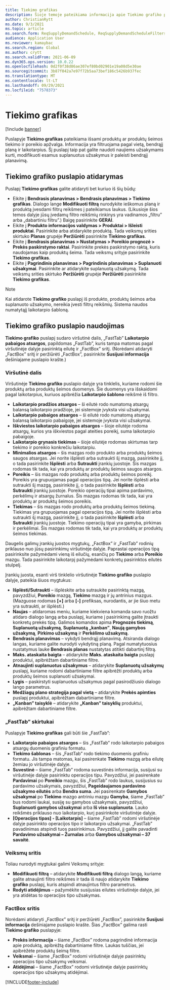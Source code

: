 ```yaml
---
title: Tiekimo grafikas
description: Šioje temoje pateikiama informacija apie Tiekimo grafiko puslapį ir jo galimybes.
author: ChristianRytt
ms.date: 9/3/2021
ms.topic: article
ms.search.form: ReqSupplyDemandSchedule, ReqSupplyDemandScheduleFilters, ReqSupplyDemandItemDetails, ReqTransFuturesActionsPart, ReqSupplyDemandOverviewLegendPart
audience: Application User
ms.reviewer: kamaybac
ms.search.region: Global
ms.author: crytt
ms.search.validFrom: 2021-06-09
ms.dyn365.ops.version: 10.0.22
ms.openlocfilehash: 0d2f0f38d86ae307ef80bd02901e19a08d5e30ae
ms.sourcegitcommit: 3b87f042a7e97f72b5aa73bef186c5426b937fec
ms.translationtype: MT
ms.contentlocale: lt-LT
ms.lasthandoff: 09/29/2021
ms.locfileid: "7578373"
---
```

# <a name="supply-schedule"></a>Tiekimo grafikas

[!include [banner](../includes/banner.md)]

Puslapyje **Tiekimo grafikas** pateikiama išsami produktų ar produktų šeimos tiekimo ir poreikio apžvalga. Informacija yra filtruojama pagal vietą, bendrąjį planą ir laikotarpius. Šį puslapį taip pat galite naudoti naujiems užsakymams kurti, modifikuoti esamus suplanuotus užsakymus ir paleisti bendrąjį planavimą.

## <a name="open-the-supply-schedule-page"></a>Tiekimo grafiko puslapio atidarymas

Puslapį **Tiekimo grafikas** galite atidaryti bet kuriuo iš šių būdų:

- Eikite į **Bendrasis planavimas \> Bendrasis planavimas \> Tiekimo grafikas**. Dialogo lange **Modifikuoti filtrą** nurodykite ieškomus planą ir produktą įvesdami filtrų reikšmes į pateikiamus laukus. (Likusioje šios temos dalyje jūsų įvedamų filtro reikšmių rinkinys yra vadinamos „filtru” arba „dabartiniu filtru”.) Baigę pasirinkite **GERAI**.
- Eikite į **Produkto informacijos valdymas \> Produktai \> Išleisti produktai**. Pasirinkite arba atidarykite produktą. Tada veiksmų srities skirtuko **Planas** grupėje **Peržiūrėti** pasirinkite **Tiekimo grafikas**.
- Eikite į **Bendrasis planavimas \> Nustatymas \> Poreikio prognozė \> Prekės paskirstymo raktai**. Pasirinkite prekės paskirstymo raktą, kuris naudojamas kaip produktų šeima. Tada veiksmų srityje pasirinkite **Tiekimo grafikas**.
- Eikite į **Pagrindinis planavimas \> Pagrindinis planavimas \> Suplanuoti užsakymai**. Pasirinkite ar atidarykite suplanuotą užsakymą. Tada veiksmų srities skirtuko **Peržiūrėti** grupėje **Peržiūrėti** pasirinkite **Tiekimo grafikas**.

> [!NOTE]
> Kai atidarote **Tiekimo grafiko** puslapį iš produkto, produktų šeimos arba suplanuoto užsakymo, nereikia įvesti filtrų reikšmių. Sistema naudos numatytąjį laikotarpio šabloną.

## <a name="use-the-supply-schedule-page"></a>Tiekimo grafiko puslapio naudojimas

**Tiekimo grafiko** puslapį sudaro viršutinė dalis, „FastTab” **Laikotarpio pabaigos atsargos**, papildomas „FastTab”, kuris tampa matomas pagal viršutinėje dalyje pasirinktą eilutę ir „FactBox” sritį. (Norėdami atidaryti „FactBox” sritį ir peržiūrėti „FactBox”, pasirinkite **Susijusi informacija** dešiniajame puslapio krašte.)

### <a name="upper-section"></a>Viršutinė dalis

Viršutinėje **Tiekimo grafiko** puslapio dalyje yra tinklelis, kuriame rodomi šie produktų arba produktų šeimos duomenys. Šie duomenys yra išskaidomi pagal laikotarpius, kuriuos apibrėžia **Laikotarpio šablono** reikšmė iš filtro.

- **Laikotarpio pradžios atsargos** – ši eilutė rodo numatomą atsargų balansą laikotarpio pradžioje, jei sistemoje įvyksta visi užsakymai.
- **Laikotarpio pabaigos atsargos** – ši eilutė rodo numatomą atsargų balansą laikotarpio pabaigoje, jei sistemoje įvyksta visi užsakymai.
- **Iškviestos laikotarpio pabaigos atsargos** – šioje eilutėje rodoma atsargų, kurios yra iškviestos pagal ateities poreikį, suma laikotarpio pabaigoje.
- **Laikotarpio grynasis tiekimas** – šioje eilutėje rodomas skirtumas tarp tiekimo ir poreikio konkrečiu laikotarpiu.
- **Minimalios atsargos** – šis mazgas rodo produkto arba produktų šeimos saugos atsargas. Jei norite išplėsti arba sutraukti šį mazgą, pasirinkite jį, o tada pasirinkite **Išplėsti** arba **Sutraukti** įrankių juostoje. Šis mazgas rodomas tik tada, kai yra produktų ar produktų šeimos saugos atsargos.
- **Poreikis** – šis mazgas rodo produktų arba produktų šeimos poreikį. Poreikis yra grupuojamas pagal operacijos tipą. Jei norite išplėsti arba sutraukti šį mazgą, pasirinkite jį, o tada pasirinkite **Išplėsti** arba **Sutraukti** įrankių juostoje. Poreikio operacijų tipai apima pardavimo, perkėlimų ir atsargų žurnalus. Šis mazgas rodomas tik tada, kai yra produktų ar produktų šeimos poreikis.
- **Tiekimas** – šis mazgas rodo produktų arba produktų šeimos tiekimą. Tiekimas yra grupuojamas pagal operacijos tipą. Jei norite išplėsti arba sutraukti šį mazgą, pasirinkite jį, o tada pasirinkite **Išplėsti** arba **Sutraukti** įrankių juostoje. Tiekimo operacijų tipai yra gamyba, pirkimas ir perkėlimai. Šis mazgas rodomas tik tada, kai yra produktų ar produktų šeimos tiekimas.

Daugelis galimų įrankių juostos mygtukų, „FactBox” ir „FastTab” rodinių priklauso nuo jūsų pasirinkimų viršutinėje dalyje. Paprastai operacijos tipą pasirinksite pažymėdami vieną iš eilučių, esančių po **Tiekimo** arba **Poreikio** mazgu. Tada pasirinkite laikotarpį pažymėdami konkretų pasirinktos eilutės stulpelį.

Įrankių juosta, esanti virš tinklelio viršutinėje **Tiekimo grafiko** puslapio dalyje, pateikia šiuos mygtukus:

- **Išplėsti/Sutraukti** – išplėskite arba sutraukite pasirinktą mazgą, pavyzdžiui, **Poreikio** mazgą, **Tiekimo** mazgą ir jų antrinius mazgus. (Mazguose rodomas **\[+\]** arba **\[-\]** prefiksas, nurodantis, ar jie šiuo metu yra sutraukti, ar išplėsti.)
- **Naujas** – atidaromas meniu, kuriame kiekviena komanda savo ruožtu atidaro dialogo langą arba puslapį, kuriame į pasirinkimą galite įtraukti konkretų prekės tipą. Galimos komandos apima **Prognozės tiekimą**, **Suplanuotą užsakymą**, **Suplanuotą „kanban”**, **Naują gamybos užsakymą**, **Pirkimo užsakymą** ir **Perkėlimo užsakymą**.
- **Bendrasis planavimas** – vykdyti bendrąjį planavimą. Atsiranda dialogo langas, kuriame galite nurodyti vykdytiną planą. Pagal numatytuosius nustatymus lauke **Bendrasis planas** nustatytas atitikti dabartinį filtrą.
- **Maks. ataskaita baigta** – atidarykite **Maks. ataskaita baigta** puslapį produktui, apibrėžtam dabartiniame filtre.
- **Atnaujinti suplanuotus užsakymus** – atidarykite **Suplanuotų užsakymų** puslapį, kuriame rodomi dabartiniame filtre apibrėžti produktų arba produktų šeimos suplanuoti užsakymai.
- **Lygis** – paskirstyti suplanuotus užsakymus pagal pasirodžiusio dialogo lango parametrus.
- **Medžiagų plano strategija pagal vietą** – atidarykite **Prekės apimties** puslapį produktui, apibrėžtam dabartiniame filtre.
- **„Kanban” taisyklė** – atidarykite **„Kanban” taisyklių** produktui, apibrėžtam dabartiniame filtre.

### <a name="fasttabs"></a>„FastTab” skirtukai

Puslapyje **Tiekimo grafikas** gali būti šie „FastTab”:

- **Laikotarpio pabaigos atsargos** – šis „FastTab” rodo laikotarpio pabaigos atsargų duomenis grafiniu formatu.
- **Tiekimo šablonas** – šis „FastTab” rodo tiekimo duomenis grafiniu formatu. Jis tampa matomas, kai pasirenkate **Tiekimo** mazgą arba eilutę žemiau jo viršutinėje dalyje.
- **Suvestinė** – šiame „FastTab” rodoma suvestinės informacija, susijusi su viršutinėje dalyje pasirinktu operacijos tipu. Pavyzdžiui, jei pasirenkate **Pardavimai** po **Poreikio** mazgu, šis „FastTab” rodo laukus, susijusius su pardavimo užsakymais, pavyzdžiui, **Pageidaujamos pardavimo užsakymo eilutės** arba **Bendra suma**. Jei pasirenkate **Gamybos užsakymai** po **Tiekimo** mazgo antriniu mazgu **Gamyba**, šiame „FastTab” bus rodomi laukai, susiję su gamybos užsakymais, pavyzdžiui, **Suplanuoti gamybos užsakymai** arba **Iš viso suplanuota**. Lauko reikšmės priklauso nuo laikotarpio, kurį pasirinkote viršutinėje dalyje. 
- **\[Operacijos tipas\] - \[Laikotarpis\]** – šiame „FastTab” rodomi viršutinėje dalyje pasirinkto operacijos tipo ir laikotarpio užsakymai. „FastTab” pavadinimas atspindi tuos pasirinkimus. Pavyzdžiui, jį galite pavadinti **Pardavimo užsakymai – Žurnalas** arba **Gamybos užsakymai – 37 savaitė**.

### <a name="action-pane"></a>Veiksmų sritis

Toliau nurodyti mygtukai galimi Veiksmų srityje:

- **Modifikuoti filtrą** – atidarykite **Modifikuoti filtrą** dialogo langą, kuriame galite atnaujinti filtro reikšmes ir tada iš naujo atidarykite **Tiekimo grafiko** puslapį, kuris atspindi atnaujintus filtro parametrus.
- **Rodyti atidėjimus** – pažymėkite susijusias eilutes viršutinėje dalyje, jei yra atidėtas to operacijos tipo užsakymas.

### <a name="factbox-pane"></a>FactBox sritis

Norėdami atidaryti „FactBox” sritį ir peržiūrėti „FactBox”, pasirinkite **Susijusi informacija** dešiniajame puslapio krašte. Šias „FactBox” galima rasti **Tiekimo grafiko** puslapyje:

- **Prekės informacija** – šiame „FactBox” rodoma pagrindinė informacija apie produktą, apibrėžtą dabartiniame filtre. Laukas tuščias, jei apibrėžėte produktų šeimą filtre.
- **Veiksmai** – šiame „FactBox” rodomi viršutinėje dalyje pasirinktų operacijos tipo užsakymų veiksmai.
- **Atidėjimai** – šiame „FactBox” rodomi viršutinėje dalyje pasirinktų operacijos tipo užsakymų atidėjimai.

[!INCLUDE[footer-include](../../includes/footer-banner.md)]
